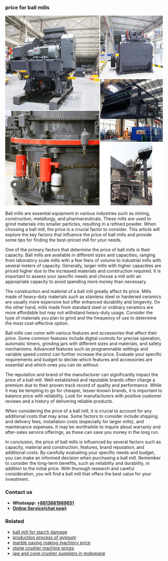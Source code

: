 <h3>price for ball mills</h3><img src='1708498176.jpg' alt=''><p>Ball mills are essential equipment in various industries such as mining, construction, metallurgy, and pharmaceuticals. These mills are used to grind materials into smaller particles, resulting in a refined powder. When choosing a ball mill, the price is a crucial factor to consider. This article will explore the key factors that influence the price of ball mills and provide some tips for finding the best-priced mill for your needs.</p><p>One of the primary factors that determine the price of ball mills is their capacity. Ball mills are available in different sizes and capacities, ranging from laboratory scale mills with a few liters of volume to industrial mills with several meters of capacity. Generally, larger mills with higher capacities are priced higher due to the increased materials and construction required. It is important to assess your specific needs and choose a mill with an appropriate capacity to avoid spending more money than necessary.</p><p>The construction and material of a ball mill greatly affect its price. Mills made of heavy-duty materials such as stainless steel or hardened ceramics are usually more expensive but offer enhanced durability and longevity. On the other hand, mills made from standard steel or ordinary ceramics are more affordable but may not withstand heavy-duty usage. Consider the type of materials you plan to grind and the frequency of use to determine the most cost-effective option.</p><p>Ball mills can come with various features and accessories that affect their price. Some common features include digital controls for precise operation, automatic timers, grinding jars with different sizes and materials, and safety mechanisms. Advanced features such as programmable settings and variable speed control can further increase the price. Evaluate your specific requirements and budget to decide which features and accessories are essential and which ones you can do without.</p><p>The reputation and brand of the manufacturer can significantly impact the price of a ball mill. Well-established and reputable brands often charge a premium due to their proven track record of quality and performance. While it may be tempting to go for cheaper, lesser-known brands, it is important to balance price with reliability. Look for manufacturers with positive customer reviews and a history of delivering reliable products.</p><p>When considering the price of a ball mill, it is crucial to account for any additional costs that may arise. Some factors to consider include shipping and delivery fees, installation costs (especially for larger mills), and maintenance expenses. It may be worthwhile to inquire about warranty and after-sales service offerings, as these can save you money in the long run.</p><p>In conclusion, the price of ball mills is influenced by several factors such as capacity, material and construction, features, brand reputation, and additional costs. By carefully evaluating your specific needs and budget, you can make an informed decision when purchasing a ball mill. Remember to consider the long-term benefits, such as reliability and durability, in addition to the initial price. With thorough research and careful consideration, you will find a ball mill that offers the best value for your investment.</p><h3>Contact us</h3><ul><li><strong>Whatsapp:&nbsp;<a href="https://wa.me/8613661969651">+8613661969651</a></strong></li><li><a href="https://swt.shibang-china.com/?git&amp;zhl&amp;price for ball mills"><strong>Online Service(chat now)</strong></a></li></ul><h3>Related</h3><ul><li><a href='ball mill for starch damage.md'>ball mill for starch damage</a></li><li><a href='production process of gypsum.md'>production process of gypsum</a></li><li><a href='marble paving making machinry price.md'>marble paving making machinry price</a></li><li><a href='stone crusher machine prices.md'>stone crusher machine prices</a></li><li><a href='jaw and cone crusher suppliers in mokopane.md'>jaw and cone crusher suppliers in mokopane</a></li></ul>